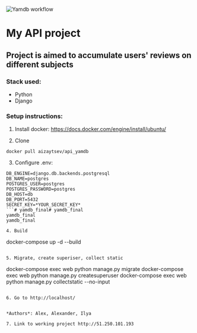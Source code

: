 ![Yamdb workflow](https://github.com/ai-zaytsev/yamdb_final/actions/workflows/yamdb_workflow.yml/badge.svg)

# My API project
## Project is aimed to accumulate users' reviews on different subjects
### Stack used: 
- Python
- Django

### Setup instructions:
1. Install docker: https://docs.docker.com/engine/install/ubuntu/

2. Clone 
```
docker pull aizaytsev/api_yamdb
```

3. Configure .env:
```
DB_ENGINE=django.db.backends.postgresql
DB_NAME=postgres
POSTGRES_USER=postgres
POSTGRES_PASSWORD=postgres
DB_HOST=db
DB_PORT=5432
SECRET_KEY=*YOUR_SECRET_KEY*
```# yamdb_final# yamdb_final
yamdb_final
yamdb_final

4. Build
```
docker-compose up -d --build
```

5. Migrate, create superiser, collect static
```
docker-compose exec web python manage.py migrate
docker-compose exec web python manage.py createsuperuser
docker-compose exec web python manage.py collectstatic --no-input
```

6. Go to http://localhost/ 
 
 
*Authors*: Alex, Alexander, Ilya  

7. Link to working project http://51.250.101.193


